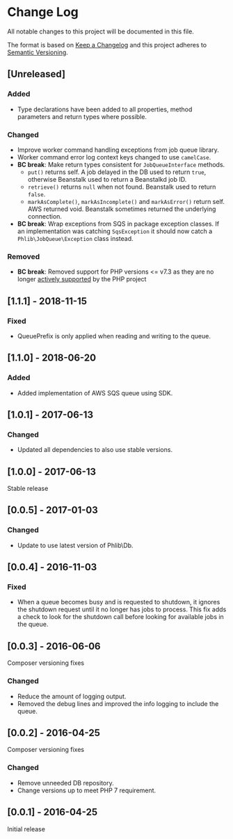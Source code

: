 # Change Log
All notable changes to this project will be documented in this file.

The format is based on [Keep a Changelog](http://keepachangelog.com/)
and this project adheres to [Semantic Versioning](http://semver.org/).

## [Unreleased]
### Added
- Type declarations have been added to all properties, method parameters and
  return types where possible.
### Changed
- Improve worker command handling exceptions from job queue library.
- Worker command error log context keys changed to use `camelCase`.
- **BC break**: Make return types consistent for `JobQueueInterface` methods.
  - `put()` returns self. A job delayed in the DB used to return `true`,
    otherwise Beanstalk used to return a Beanstalkd job ID.
  - `retrieve()` returns `null` when not found. Beanstalk used to return `false`.
  - `markAsComplete()`, `markAsIncomplete()` and `markAsError()` return self.
    AWS returned void. Beanstalk sometimes returned the underlying connection.
- **BC break**: Wrap exceptions from SQS in package exception classes.
  If an implementation was catching `SqsException` it should now catch a
  `Phlib\JobQueue\Exception` class instead.
### Removed
- **BC break**: Removed support for PHP versions <= v7.3 as they are no longer
  [actively supported](https://php.net/supported-versions.php) by the PHP project

## [1.1.1] - 2018-11-15
### Fixed
- QueuePrefix is only applied when reading and writing to the queue.

## [1.1.0] - 2018-06-20
### Added
- Added implementation of AWS SQS queue using SDK.

## [1.0.1] - 2017-06-13
### Changed
- Updated all dependencies to also use stable versions.

## [1.0.0] - 2017-06-13
Stable release

## [0.0.5] - 2017-01-03
### Changed
- Update to use latest version of Phlib\Db.

## [0.0.4] - 2016-11-03
### Fixed
- When a queue becomes busy and is requested to shutdown, it ignores the
  shutdown request until it no longer has jobs to process. This fix adds
  a check to look for the shutdown call before looking for available jobs
  in the queue.

## [0.0.3] - 2016-06-06
Composer versioning fixes
### Changed
- Reduce the amount of logging output.
- Removed the debug lines and improved the info logging to include the queue.

## [0.0.2] - 2016-04-25
Composer versioning fixes
### Changed
- Remove unneeded DB repository.
- Change versions up to meet PHP 7 requirement.

## [0.0.1] - 2016-04-25
Initial release

